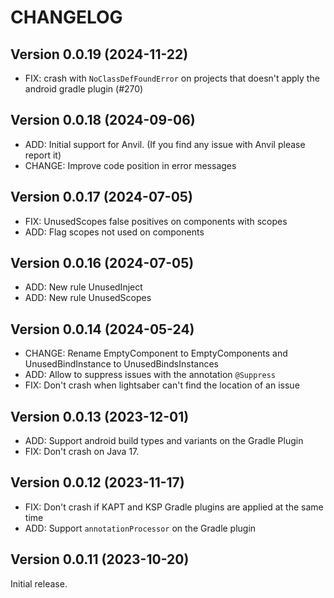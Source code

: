 # CHANGELOG

## Version 0.0.19 (2024-11-22)
- FIX: crash with `NoClassDefFoundError` on projects that doesn't apply the android gradle plugin (#270)


## Version 0.0.18 (2024-09-06)
- ADD: Initial support for Anvil. (If you find any issue with Anvil please report it)
- CHANGE: Improve code position in error messages


## Version 0.0.17 (2024-07-05)
- FIX: UnusedScopes false positives on components with scopes
- ADD: Flag scopes not used on components


## Version 0.0.16 (2024-07-05)
- ADD: New rule UnusedInject
- ADD: New rule UnusedScopes


## Version 0.0.14 (2024-05-24)
- CHANGE: Rename EmptyComponent to EmptyComponents and UnusedBindInstance to UnusedBindsInstances
- ADD: Allow to suppress issues with the annotation `@Suppress`
- FIX: Don't crash when lightsaber can't find the location of an issue


## Version 0.0.13 (2023-12-01)
- ADD: Support android build types and variants on the Gradle Plugin
- FIX: Don't crash on Java 17.


## Version 0.0.12 (2023-11-17)
- FIX: Don't crash if KAPT and KSP Gradle plugins are applied at the same time
- ADD: Support `annotationProcessor` on the Gradle plugin


## Version 0.0.11 (2023-10-20)
Initial release.
